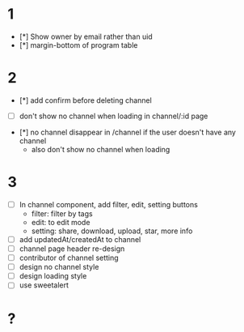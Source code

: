 # 1
- [*] Show owner by email rather than uid
- [*] margin-bottom of program table

# 2
- [*] add confirm before deleting channel
- [ ] don't show no channel when loading in channel/:id page
- [*] no channel disappear in /channel if the user doesn't have any channel
    - also don't show no channel when loading

# 3
- [ ] In channel component, add filter, edit, setting buttons
    * filter: filter by tags
    * edit: to edit mode
    * setting: share, download, upload, star, more info
- [ ] add updatedAt/createdAt to channel
- [ ] channel page header re-design
- [ ] contributor of channel setting
- [ ] design no channel style
- [ ] design loading style
- [ ] use sweetalert

# ?

